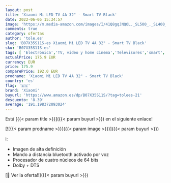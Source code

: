 ```yaml
---
layout: post
title: 'Xiaomi Mi LED TV 4A 32" - Smart TV Black'
date: 2022-06-05 15:34:57
image: 'https://m.media-amazon.com/images/I/41Q8gqJNQOL._SL500_._SL400_.jpg'
comments: true
category: ofertas
author: 'tole.es'
slug: 'B07X35S11S-es Xiaomi Mi LED TV 4A 32" - Smart TV Black'
sku: 'B07X35S11S-es'
tags: [ 'Electrónica','TV, vídeo y home cinema','Televisores','smart','tv','xiaomi','🇪🇸', ]
actualPrice: 175.9 EUR
currency: EUR
price: 175.9
comparePrice: 192.0 EUR
prodname: 'Xiaomi Mi LED TV 4A 32" - Smart TV Black'
country: 'es'
flag: '🇪🇸'
brand: 'Xiaomi'
buyurl: 'https://www.amazon.es/dp/B07X35S11S/?tag=tolees-21'
descuento: '8.39'
average: '191.198372093024'
---
```


Está [{{< param title >}}]({{< param buyurl >}}) en el siguiente enlace!

[![{{< param prodname >}}]({{< param image >}})]({{< param buyurl >}})

ℹ️:

- Imagen de alta definición
- Mando a distancia bluetooth activado por voz
- Procesador de cuatro núcleos de 64 bits
- Dolby + DTS

[🛒 Ver la oferta!!]({{< param buyurl >}})
